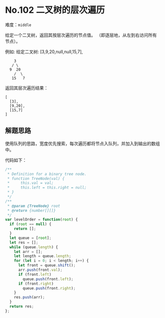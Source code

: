 # No.102 二叉树的层次遍历

难度：`middle`

给定一个二叉树，返回其按层次遍历的节点值。 （即逐层地，从左到右访问所有节点）。

例如:
给定二叉树: [3,9,20,null,null,15,7],

```
    3
   / \
  9  20
    /  \
   15   7
```
返回其层次遍历结果：

```
[
  [3],
  [9,20],
  [15,7]
]
```

## 解题思路

使用队列的思路，宽度优先搜索，每次遍历都将节点入队列，并加入到输出的数组中。

代码如下：

```javascript
/**
 * Definition for a binary tree node.
 * function TreeNode(val) {
 *     this.val = val;
 *     this.left = this.right = null;
 * }
 */
/**
 * @param {TreeNode} root
 * @return {number[][]}
 */
var levelOrder = function(root) {
  if (root == null) {
    return [];
  }
  let queue = [root];
  let res = [];
  while (queue.length) {
    let arr = [];
    let length = queue.length;
    for (let i = 0; i < length; i++) {
      let front = queue.shift();
      arr.push(front.val);
      if (front.left) 
        queue.push(front.left);
      if (front.right)
        queue.push(front.right);
    }
    res.push(arr);
  }
  return res;
};
```